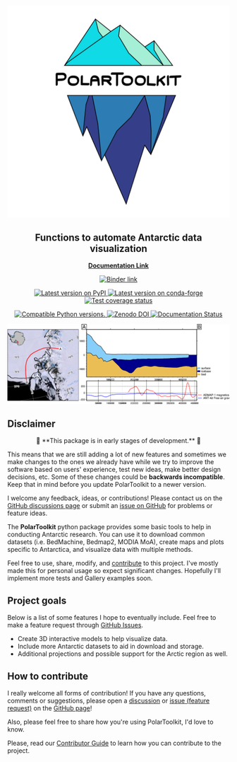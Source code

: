 ![](docs/logo.png)

<h2 align="center">Functions to automate Antarctic data visualization</h2>

<p align="center">
<a href="https://antarctic-plots.readthedocs.io"><strong>Documentation Link</strong></a>
</p>

<!-- SPHINX-START1 -->

<p align="center">
<a href="https://mybinder.org/v2/gh/mdtanker/antarctic_plots/main">
 <img src="https://mybinder.org/badge_logo.svg" alt="Binder link"></a>
 </p>

<p align="center">
<a href="https://pypi.python.org/pypi/polartoolkit">
<img
src="https://img.shields.io/pypi/v/polartoolkit?style=flat-square"
alt="Latest version on PyPI"
/>
</a>
<a href="https://github.com/conda-forge/polartoolkit-feedstock">
<img
src="https://img.shields.io/conda/vn/conda-forge/polartoolkit.svg?style=flat-square"
alt="Latest version on conda-forge"
/>
</a>
<a href="https://codecov.io/gh/mdtanker/antarctic_plots">
<img
src="https://img.shields.io/codecov/c/github/mdtanker/antarctic_plots/main.svg?style=flat-square"
alt="Test coverage status"
/>

<p align="center">
<a href="https://pypi.org/project/polartoolkit/">
<img src="https://img.shields.io/pypi/pyversions/polartoolkit?style=flat-square"
alt="Compatible Python versions."
/>
</a>
<a href="https://zenodo.org/badge/latestdoi/475677039">
<img src="https://zenodo.org/badge/475677039.svg?style=flat-square"
alt="Zenodo DOI"
/>
</a>
<a href='https://readthedocs.org/projects/antarctic-plots/'><img src='https://readthedocs.org/projects/antarctic-plots/badge/?version=latest&style=flat-square' alt='Documentation Status' /></a>
 </p>

<!-- SPHINX-END1 -->

![](docs/cover_fig.png)

## Disclaimer

<p align="center">
🚨 **This package is in early stages of development.** 🚨
</p>

This means that we are still adding a lot of new features and sometimes we make
changes to the ones we already have while we try to improve the software based
on users' experience, test new ideas, make better design decisions, etc. Some of
these changes could be **backwards incompatible**. Keep that in mind before you
update PolarToolkit to a newer version.

I welcome any feedback, ideas, or contributions! Please contact us on the
[GitHub discussions page](https://github.com/mdtanker/polartoolkit/discussions)
or submit an [issue on GitHub](https://github.com/mdtanker/polartoolkit/issues)
for problems or feature ideas.

<!-- SPHINX-START2 -->

The **PolarToolkit** python package provides some basic tools to help in
conducting Antarctic research. You can use it to download common datasets (i.e.
BedMachine, Bedmap2, MODIA MoA), create maps and plots specific to Antarctica,
and visualize data with multiple methods.

Feel free to use, share, modify, and
[contribute](https://antarctic-plots.readthedocs.io/en/latest/contribute.html)
to this project. I've mostly made this for personal usage so expect significant
changes. Hopefully I'll implement more tests and Gallery examples soon.

## Project goals

Below is a list of some features I hope to eventually include. Feel free to make
a feature request through
[GitHub Issues](https://github.com/mdtanker/polartoolkit/issues/new/choose).

- Create 3D interactive models to help visualize data.
- Include more Antarctic datasets to aid in download and storage.
- Additional projections and possible support for the Arctic region as well.

<!-- SPHINX-END2 -->

## How to contribute

I really welcome all forms of contribution! If you have any questions, comments
or suggestions, please open a [discussion]() or [issue (feature request)]() on
the [GitHub page](https://github.com/mdtanker/polartoolkit/)!

Also, please feel free to share how you're using PolarToolkit, I'd love to know.

Please, read our
[Contributor Guide](https://github.com/mdtanker/polartoolkit/blob/main/.github/CONTRIBUTING.md)
to learn how you can contribute to the project.
